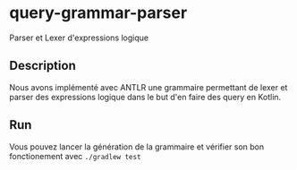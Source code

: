 # query-grammar-parser

Parser et Lexer d'expressions logique

## Description

Nous avons implémenté avec ANTLR une grammaire permettant de lexer et parser des expressions logique dans le but d'en faire des query en Kotlin.

## Run

Vous pouvez lancer la génération de la grammaire et vérifier son bon fonctionement avec `./gradlew test`
